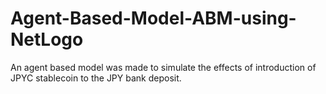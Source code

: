 # Agent-Based-Model-ABM-using-NetLogo
An agent based model was made to simulate the effects of introduction of JPYC stablecoin to the JPY bank deposit. 

